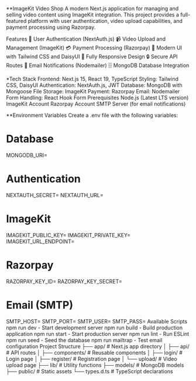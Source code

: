**ImageKit Video Shop
A modern Next.js application for managing and selling video content using ImageKit integration. This project provides a full-featured platform with user authentication, video upload capabilities, and payment processing using Razorpay.

Features
🔐 User Authentication (NextAuth.js)
📹 Video Upload and Management (ImageKit)
💳 Payment Processing (Razorpay)
🎨 Modern UI with Tailwind CSS and DaisyUI
📱 Fully Responsive Design
🔒 Secure API Routes
📧 Email Notifications (Nodemailer)
🗄️ MongoDB Database Integration

*Tech Stack
Frontend: Next.js 15, React 19, TypeScript
Styling: Tailwind CSS, DaisyUI
Authentication: NextAuth.js, JWT
Database: MongoDB with Mongoose
File Storage: ImageKit
Payment: Razorpay
Email: Nodemailer
Form Handling: React Hook Form
Prerequisites
Node.js (Latest LTS version)
ImageKit Account
Razorpay Account
SMTP Server (for email notifications)

**Environment Variables
Create a .env file with the following variables:

# Database
MONGODB_URI=

# Authentication
NEXTAUTH_SECRET=
NEXTAUTH_URL=

# ImageKit
IMAGEKIT_PUBLIC_KEY=
IMAGEKIT_PRIVATE_KEY=
IMAGEKIT_URL_ENDPOINT=

# Razorpay
RAZORPAY_KEY_ID=
RAZORPAY_KEY_SECRET=

# Email (SMTP)
SMTP_HOST=
SMTP_PORT=
SMTP_USER=
SMTP_PASS=
Available Scripts
npm run dev - Start development server
npm run build - Build production application
npm run start - Start production server
npm run lint - Run ESLint
npm run seed - Seed the database
npm run mailtrap - Test email configuration
Project Structure
├── app/                  # Next.js app directory
│   ├── api/             # API routes
│   ├── components/      # Reusable components
│   ├── login/          # Login page
│   ├── register/       # Registration page
│   └── upload/         # Video upload page
├── lib/                # Utility functions
├── models/             # MongoDB models
├── public/            # Static assets
└── types.d.ts         # TypeScript declarations
